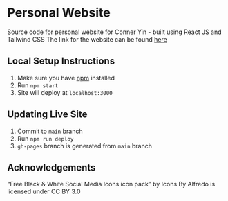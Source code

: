# Personal Website

Source code for personal website for Conner Yin - built using React JS and Tailwind CSS
The link for the website can be found [here](https://cyin100.github.io/personal-site)

## Local Setup Instructions

1. Make sure you have [npm](https://nodejs.org/en/) installed
2. Run `npm start`
3. Site will deploy at `localhost:3000`

## Updating Live Site

1. Commit to `main` branch 
2. Run `npm run deploy` 
3. `gh-pages` branch is generated from `main` branch

## Acknowledgements
“Free Black & White Social Media Icons icon pack” by Icons By Alfredo is licensed under CC BY 3.0
